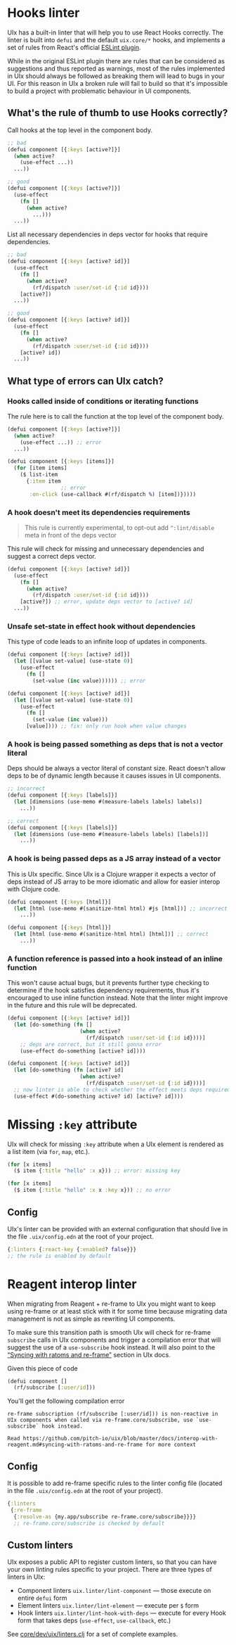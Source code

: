 # Hooks linter

UIx has a built-in linter that will help you to use React Hooks correctly. The linter is built into `defui` and the default `uix.core/*` hooks, and implements a set of rules from React's official [ESLint plugin](https://reactjs.org/docs/hooks-rules.html).

While in the original ESLint plugin there are rules that can be considered as suggestions and thus reported as warnings, most of the rules implemented in UIx should always be followed as breaking them will lead to bugs in your UI. For this reason in UIx a broken rule will fail to build so that it's impossible to build a project with problematic behaviour in UI components.

## What's the rule of thumb to use Hooks correctly?

Call hooks at the top level in the component body.

```clojure
;; bad
(defui component [{:keys [active?]}]
  (when active?
    (use-effect ...))
  ...))

;; good
(defui component [{:keys [active?]}]
  (use-effect
    (fn []
      (when active?
        ...)))
  ...))
```

List all necessary dependencies in deps vector for hooks that require dependencies.

```clojure
;; bad
(defui component [{:keys [active? id]}]
  (use-effect
    (fn []
      (when active?
        (rf/dispatch :user/set-id {:id id})))
    [active?])
  ...))

;; good
(defui component [{:keys [active? id]}]
  (use-effect
    (fn []
      (when active?
        (rf/dispatch :user/set-id {:id id})))
    [active? id])
  ...))
```

## What type of errors can UIx catch?

### Hooks called inside of conditions or iterating functions

The rule here is to call the function at the top level of the component body.

```clojure
(defui component [{:keys [active?]}]
  (when active?
    (use-effect ...)) ;; error
  ...))

(defui component [{:keys [items]}]
  (for [item items]
    ($ list-item
      {:item item
                 ;; error
       :on-click (use-callback #(rf/dispatch %) [item])}))))
```

### A hook doesn't meet its dependencies requirements

> This rule is currently experimental, to opt-out add `^:lint/disable` meta in front of the deps vector

This rule will check for missing and unnecessary dependencies and suggest a correct deps vector.

```clojure
(defui component [{:keys [active? id]}]
  (use-effect
    (fn []
      (when active?
        (rf/dispatch :user/set-id {:id id})))
    [active?]) ;; error, update deps vector to [active? id]
  ...))
```

### Unsafe set-state in effect hook without dependencies

This type of code leads to an infinite loop of updates in components.

```clojure
(defui component [{:keys [active? id]}]
  (let [[value set-value] (use-state 0)]
    (use-effect
      (fn []
        (set-value (inc value)))))) ;; error

(defui component [{:keys [active? id]}]
  (let [[value set-value] (use-state 0)]
    (use-effect
      (fn []
        (set-value (inc value)))
      [value]))) ;; fix: only run hook when value changes
```

### A hook is being passed something as deps that is not a vector literal

Deps should be always a vector literal of constant size. React doesn't allow deps to be of dynamic length because it causes issues in UI components.

```clojure
;; incorrect
(defui component [{:keys [labels]}]
  (let [dimensions (use-memo #(measure-labels labels) labels)]
    ...))

;; correct
(defui component [{:keys [labels]}]
  (let [dimensions (use-memo #(measure-labels labels) [labels])]
    ...))
```

### A hook is being passed deps as a JS array instead of a vector

This is UIx specific. Since UIx is a Clojure wrapper it expects a vector of deps instead of JS array to be more idiomatic and allow for easier interop with Clojure code.

```clojure
(defui component [{:keys [html]}]
  (let [html (use-memo #(sanitize-html html) #js [html])] ;; incorrect
    ...))

(defui component [{:keys [html]}]
  (let [html (use-memo #(sanitize-html html) [html])] ;; correct
    ...))
```

### A function reference is passed into a hook instead of an inline function

This won't cause actual bugs, but it prevents further type checking to determine if the hook satisfies dependency requirements, thus it's encouraged to use inline function instead. Note that the linter might improve in the future and this rule will be deprecated.

```clojure
(defui component [{:keys [active? id]}]
  (let [do-something (fn []
                       (when active?
                         (rf/dispatch :user/set-id {:id id})))]
    ;; deps are correct, but it still gonna error
    (use-effect do-something [active? id])))

(defui component [{:keys [active? id]}]
  (let [do-something (fn [active? id]
                       (when active?
                         (rf/dispatch :user/set-id {:id id})))]
  ;; now linter is able to check whether the effect meets deps requirements correctly
  (use-effect #(do-something active? id) [active? id])))
```

# Missing `:key` attribute

UIx will check for missing `:key` attribute when a UIx element is rendered as a list item (via `for`, `map`, etc.).

```clojure
(for [x items]
  ($ item {:title "hello" :x x})) ;; error: missing key

(for [x items]
  ($ item {:title "hello" :x x :key x})) ;; no error
```

## Config

UIx's linter can be provided with an external configuration that should live in the file `.uix/config.edn` at the root of your project.

```clojure
{:linters {:react-key {:enabled? false}}}
;; the rule is enabled by default
```

# Reagent interop linter

When migrating from Reagent + re-frame to UIx you might want to keep using re-frame or at least stick with it for some time because migrating data management is not as simple as rewriting UI components.

To make sure this transition path is smooth UIx will check for re-frame `subscribe` calls in UIx components and trigger a compilation error that will suggest the use of a `use-subscribe` hook instead. It will also point to the [“Syncing with ratoms and re-frame”](https://github.com/pitch-io/uix/blob/master/docs/interop-with-reagent.md#syncing-with-ratoms-and-re-frame) section in UIx docs.

Given this piece of code

```clojure
(defui component []
  (rf/subscribe [:user/id]))
```

You'll get the following compilation error

```
re-frame subscription (rf/subscribe [:user/id])) is non-reactive in UIx components when called via re-frame.core/subscribe, use `use-subscribe` hook instead.

Read https://github.com/pitch-io/uix/blob/master/docs/interop-with-reagent.md#syncing-with-ratoms-and-re-frame for more context
```

## Config

It is possible to add re-frame specific rules to the linter config file (located in the file `.uix/config.edn` at the root of your project).

```clojure
{:linters
 {:re-frame
  {:resolve-as {my.app/subscribe re-frame.core/subscribe}}}}
  ;; re-frame.core/subscribe is checked by default
```

## Custom linters
UIx exposes a public API to register custom linters, so that you can have your own linting rules specific to your project. There are three types of linters in UIx:
- Component linters `uix.linter/lint-component` — those execute on entire `defui` form
- Element linters `uix.linter/lint-element` — execute per `$` form
- Hook linters `uix.linter/lint-hook-with-deps` — execute for every Hook form that takes deps (`use-effect`, `use-callback`, etc.)

See [core/dev/uix/linters.clj](/core/dev/uix/linters.clj) for a set of complete examples.
